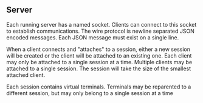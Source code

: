 ## Server

Each running server has a named socket. Clients can connect to this socket to establish
communications. The wire protocol is newline separated JSON encoded messages. Each JSON message must
exist on a single line.

When a client connects and "attaches" to a session, either a new session will be created or the
client will be attached to an existing one. Each client may only be attached to a single session at
a time. Multiple clients may be attached to a single session. The session will take the size of the
smallest attached client.

Each session contains virtual terminals. Terminals may be reparented to a different session, but may
only belong to a single session at a time

